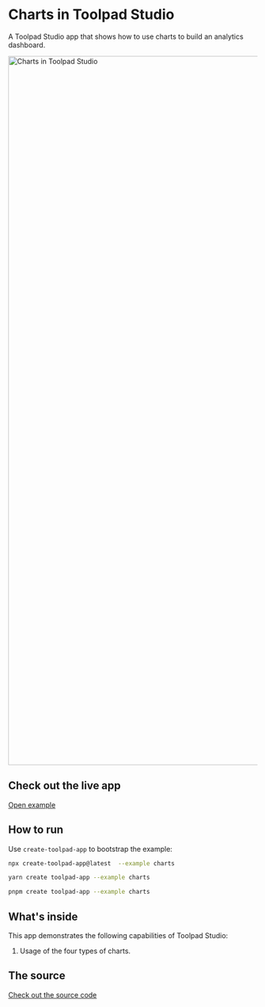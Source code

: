 # Charts in Toolpad Studio

<p class="description">A Toolpad Studio app that shows how to use charts to build an analytics dashboard.</p>

<a href="https://mui-toolpad-charts-production.up.railway.app/prod/pages/page" target="_blank">
  <img src="https://mui.com/static/toolpad/marketing/charts.png" alt="Charts in Toolpad Studio" style="aspect-ratio: 575/317;" width="1433">
</a>

## Check out the live app

[Open example](https://mui-toolpad-charts-production.up.railway.app/prod/pages/page)

## How to run

Use `create-toolpad-app` to bootstrap the example:

```bash
npx create-toolpad-app@latest  --example charts
```

```bash
yarn create toolpad-app --example charts
```

```bash
pnpm create toolpad-app --example charts
```

## What's inside

This app demonstrates the following capabilities of Toolpad Studio:

1. Usage of the four types of charts.

## The source

[Check out the source code](https://github.com/mui/mui-toolpad/tree/master/examples/charts)
